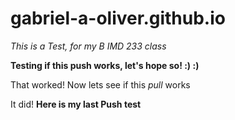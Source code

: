 # gabriel-a-oliver.github.io

*This is a Test, for my B IMD 233 class*

**Testing if this push works, let's hope so! :) :)**

That worked! Now lets see if this *pull* works

It did! **Here is my last Push test**